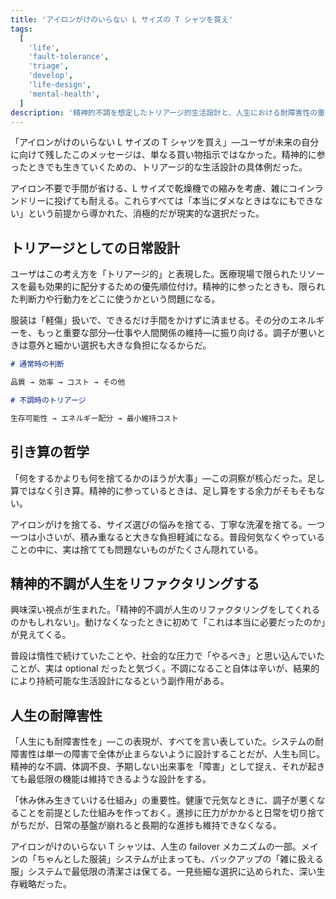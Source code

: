```yaml
---
title: 'アイロンがけのいらない L サイズの T シャツを買え'
tags:
  [
    'life',
    'fault-tolerance',
    'triage',
    'develop',
    'life-design',
    'mental-health',
  ]
description: '精神的不調を想定したトリアージ的生活設計と、人生における耐障害性の重要性'
---
```


「アイロンがけのいらない L サイズの T シャツを買え」—ユーザが未来の自分に向けて残したこのメッセージは、単なる買い物指示ではなかった。精神的に参ったときでも生きていくための、トリアージ的な生活設計の具体例だった。

アイロン不要で手間が省ける、L サイズで乾燥機での縮みを考慮、雑にコインランドリーに投げても耐える。これらすべては「本当にダメなときはなにもできない」という前提から導かれた、消極的だが現実的な選択だった。

## トリアージとしての日常設計

ユーザはこの考え方を「トリアージ的」と表現した。医療現場で限られたリソースを最も効果的に配分するための優先順位付け。精神的に参ったときも、限られた判断力や行動力をどこに使うかという問題になる。

服装は「軽傷」扱いで、できるだけ手間をかけずに済ませる。その分のエネルギーを、もっと重要な部分—仕事や人間関係の維持—に振り向ける。調子が悪いときは意外と細かい選択も大きな負担になるからだ。

```markdown
# 通常時の判断

品質 → 効率 → コスト → その他

# 不調時のトリアージ

生存可能性 → エネルギー配分 → 最小維持コスト
```

## 引き算の哲学

「何をするかよりも何を捨てるかのほうが大事」—この洞察が核心だった。足し算ではなく引き算。精神的に参っているときは、足し算をする余力がそもそもない。

アイロンがけを捨てる、サイズ選びの悩みを捨てる、丁寧な洗濯を捨てる。一つ一つは小さいが、積み重なると大きな負担軽減になる。普段何気なくやっていることの中に、実は捨てても問題ないものがたくさん隠れている。

## 精神的不調が人生をリファクタリングする

興味深い視点が生まれた。「精神的不調が人生のリファクタリングをしてくれるのかもしれない」。動けなくなったときに初めて「これは本当に必要だったのか」が見えてくる。

普段は惰性で続けていたことや、社会的な圧力で「やるべき」と思い込んでいたことが、実は optional だったと気づく。不調になること自体は辛いが、結果的により持続可能な生活設計になるという副作用がある。

## 人生の耐障害性

「人生にも耐障害性を」—この表現が、すべてを言い表していた。システムの耐障害性は単一の障害で全体が止まらないように設計することだが、人生も同じ。精神的な不調、体調不良、予期しない出来事を「障害」として捉え、それが起きても最低限の機能は維持できるような設計をする。

「休み休み生きていける仕組み」の重要性。健康で元気なときに、調子が悪くなることを前提とした仕組みを作っておく。進捗に圧力がかかると日常を切り捨てがちだが、日常の基盤が崩れると長期的な進捗も維持できなくなる。

アイロンがけのいらない T シャツは、人生の failover メカニズムの一部。メインの「ちゃんとした服装」システムが止まっても、バックアップの「雑に扱える服」システムで最低限の清潔さは保てる。一見些細な選択に込められた、深い生存戦略だった。
